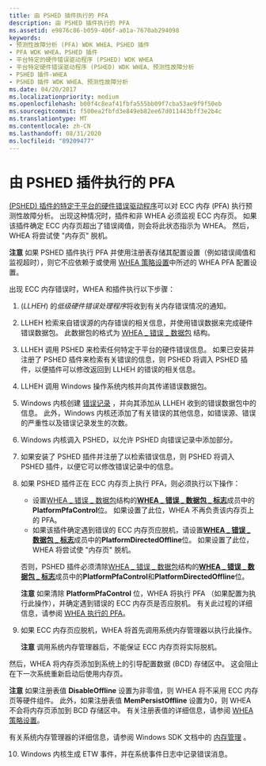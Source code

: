 ```yaml
---
title: 由 PSHED 插件执行的 PFA
description: 由 PSHED 插件执行的 PFA
ms.assetid: e9876c86-b059-406f-a01a-7670ab294098
keywords:
- 预测性故障分析 (PFA) WDK WHEA、PSHED 插件
- PFA WDK WHEA，PSHED 插件
- 平台特定的硬件错误驱动程序 (PSHED) WDK WHEA
- 平台特定硬件错误驱动程序 (PSHED) WDK WHEA、预测性故障分析
- PSHED 插件-WHEA
- PSHED 插件 WDK WHEA、预测性故障分析
ms.date: 04/20/2017
ms.localizationpriority: medium
ms.openlocfilehash: b00f4c8eaf41fbfa555bb09f7cba53ae9f9f50eb
ms.sourcegitcommit: f500ea2fbfd3e849eb82ee67d011443bff3e2b4c
ms.translationtype: MT
ms.contentlocale: zh-CN
ms.lasthandoff: 08/31/2020
ms.locfileid: "89209477"
---
```

# <a name="pfa-performed-by-a-pshed-plug-in"></a>由 PSHED 插件执行的 PFA


[ (PSHED) 插件的特定于平台的硬件错误驱动程序](platform-specific-hardware-error-driver-plug-ins2.md)可以对 ECC 内存 (PFA) 执行预测性故障分析。 出现这种情况时，插件和非 WHEA 必须监视 ECC 内存页。 如果该插件确定 ECC 内存页超出了错误阈值，则会将此状态指示为 WHEA。 然后，WHEA 将尝试使 "内存页" 脱机。

**注意**  如果 PSHED 插件执行 PFA 并使用注册表存储其配置设置（例如错误阈值和监视超时），则它不应依赖于或使用 [WHEA 策略设置](whea-pfa-registry-settings.md)中所述的 WHEA PFA 配置设置。



出现 ECC 内存错误时，WHEA 和插件执行以下步骤：

1.   (*LLHEH*) 的*低级硬件错误处理程序*将收到有关内存错误情况的通知。

2.  LLHEH 检索来自错误源的内存错误的相关信息，并使用错误数据来完成硬件错误数据包。 此数据包的格式为 [WHEA \_ 错误 \_ 数据包](/previous-versions/windows/hardware/drivers/ff560465(v=vs.85)) 结构。

3.  LLHEH 调用 PSHED 来检索任何特定于平台的硬件错误信息。 如果已安装并注册了 PSHED 插件来检索有关错误的信息，则 PSHED 将调入 PSHED 插件，以便插件可以修改返回到 LLHEH 的错误的相关信息。

4.  LLHEH 调用 Windows 操作系统内核并向其传递错误数据包。

5.  Windows 内核创建 [错误记录](error-records.md) ，并向其添加从 LLHEH 收到的错误数据包中的信息。 此外，Windows 内核还添加了有关错误的其他信息，如错误源、错误的严重性以及错误记录发生的次数。

6.  Windows 内核调入 PSHED，以允许 PSHED 向错误记录中添加部分。

7.  如果安装了 PSHED 插件并注册了以检索错误信息，则 PSHED 将调入 PSHED 插件，以便它可以修改错误记录中的信息。

8.  如果 PSHED 插件正在 ECC 内存页上执行 PFA，则必须执行以下操作：

    -   设置[WHEA \_ 错误 \_ 数据包](/previous-versions/windows/hardware/drivers/ff560465(v=vs.85))结构的[**WHEA \_ 错误 \_ 数据包 \_ 标志**](/windows-hardware/drivers/ddi/ntddk/ns-ntddk-_whea_error_packet_flags)成员中的**PlatformPfaControl**位。 如果设置了此位，WHEA 不再负责该内存页上的 PFA。
    -   如果该插件确定遇到错误的 ECC 内存页应脱机，请设置[**WHEA \_ 错误 \_ 数据包 \_ 标志**](/windows-hardware/drivers/ddi/ntddk/ns-ntddk-_whea_error_packet_flags)成员中的**PlatformDirectedOffline**位。 如果设置了此位，WHEA 将尝试使 "内存页" 脱机。

    否则，PSHED 插件必须清除[WHEA \_ 错误 \_ 数据包](/previous-versions/windows/hardware/drivers/ff560465(v=vs.85))结构的[**WHEA \_ 错误 \_ 数据包 \_ 标志**](/windows-hardware/drivers/ddi/ntddk/ns-ntddk-_whea_error_packet_flags)成员中的**PlatformPfaControl**和**PlatformDirectedOffline**位。

    **注意**  如果清除 **PlatformPfaControl** 位，WHEA 将执行 PFA （如果配置为执行此操作），并确定遇到错误的 ECC 内存页是否应脱机。 有关此过程的详细信息，请参阅 [WHEA 执行的 PFA](pfa-performed-by-whea.md)。



9.  如果 ECC 内存页应脱机，WHEA 将首先调用系统内存管理器以执行此操作。

    **注意**  调用系统内存管理器后，不能保证 ECC 内存页将实际脱机。




然后，WHEA 将内存页添加到系统上的引导配置数据 (BCD) 存储区中。 这会阻止在下一次系统重新启动后使用内存页。

**注意**  如果注册表值 **DisableOffline** 设置为非零值，则 WHEA 将不采用 ECC 内存页等硬件组件。 此外，如果注册表值 **MemPersistOffline** 设置为0，则 WHEA 不会将内存页添加到 BCD 存储区中。 有关注册表值的详细信息，请参阅 [WHEA 策略设置](whea-pfa-registry-settings.md)。



有关系统内存管理器的详细信息，请参阅 Windows SDK 文档中的 [内存管理](https://go.microsoft.com/fwlink/p/?linkid=140723) 。


10. Windows 内核生成 ETW 事件，并在系统事件日志中记录错误消息。